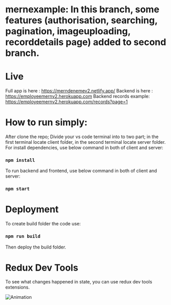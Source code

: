 # mernexample: In this branch, some features (authorisation, searching, pagination, imageuploading, recorddetails page) added to second branch.

# Live

Full app is here : https://merndenemev2.netlify.app/
Backend is here : https://employeemernv2.herokuapp.com
Backend records example: https://employeemernv2.herokuapp.com/records?page=1

# How to run simply:

After clone the repo;
Divide your vs code terminal into to two part; in the first terminal locate client folder, in the second terminal locate server folder.
For install dependencies, use below command in both of client and server:

### `npm install`

To run backend and frontend, use below command in both of client and server:

### `npm start`

# Deployment

To create build folder the code use:

### `npm run build`

Then deploy the build folder.

# Redux Dev Tools
To see what changes happened in state, you can use redux dev tools extensions. 


![Animation](https://user-images.githubusercontent.com/75986477/132658523-4c07fd5c-b99c-4bbc-8aa0-9b4b2c7a0483.gif)
